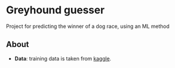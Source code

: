 # Greyhound guesser

Project for predicting the winner of a dog race, using an ML method

## About

- **Data**: training data is taken from [kaggle](https://www.kaggle.com/datasets/davidregan/greyhound-racing-uk-predict-finish-position).

